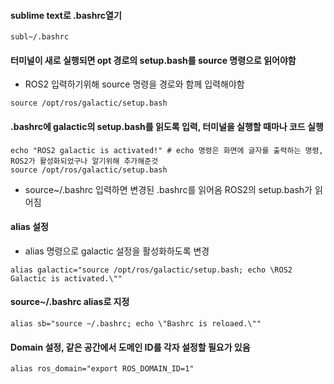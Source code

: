 #### sublime text로 .bashrc열기
```
subl~/.bashrc
```
#### 터미널이 새로 실행되면 opt 경로의 setup.bash를 source 명령으로 읽어야함   
- ROS2 입력하기위해 source 명령을 경로와 함께 입력해야함
```
source /opt/ros/galactic/setup.bash
```
#### .bashrc에 galactic의 setup.bash를 읽도록 입력, 터미널을 실행할 때마나 코드 실행
```
echo "ROS2 galactic is activated!" # echo 명령은 화면에 글자를 출력하는 명령, ROS2가 활성화되었구나 알기위해 추가해준것
source /opt/ros/galactic/setup.bash
```
- source~/.bashrc 입력하면 변경된 .bashrc를 읽어옴 ROS2의 setup.bash가 읽어짐

#### alias 설정
- alias 명령으로 galactic 설정을 활성화하도록 변경
```
alias galactic="source /opt/ros/galactic/setup.bash; echo \ROS2 Galactic is activated.\""
```
#### source~/.bashrc alias로 지정
 ```
alias sb="source ~/.bashrc; echo \"Bashrc is reloaed.\""
```
#### Domain 설정, 같은 공간에서 도메인 ID를 각자 설정할 필요가 있음
```
alias ros_domain="export ROS_DOMAIN_ID=1"
```
